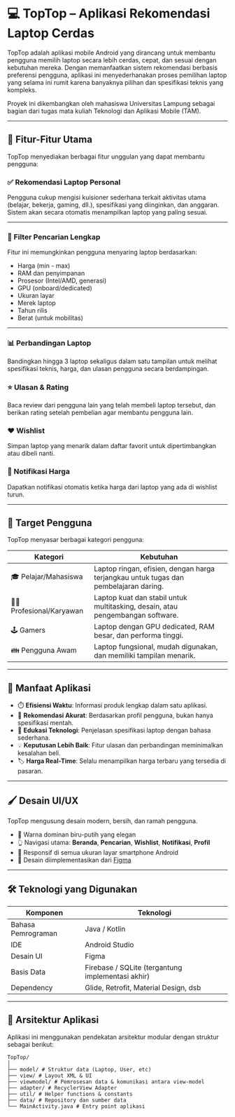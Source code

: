 # 💻 TopTop – Aplikasi Rekomendasi Laptop Cerdas

TopTop adalah aplikasi mobile Android yang dirancang untuk membantu pengguna memilih laptop secara lebih cerdas, cepat, dan sesuai dengan kebutuhan mereka. Dengan memanfaatkan sistem rekomendasi berbasis preferensi pengguna, aplikasi ini menyederhanakan proses pemilihan laptop yang selama ini rumit karena banyaknya pilihan dan spesifikasi teknis yang kompleks.

Proyek ini dikembangkan oleh mahasiswa Universitas Lampung sebagai bagian dari tugas mata kuliah Teknologi dan Aplikasi Mobile (TAM).

---

## 📱 Fitur-Fitur Utama

TopTop menyediakan berbagai fitur unggulan yang dapat membantu pengguna:

### ✅ Rekomendasi Laptop Personal
Pengguna cukup mengisi kuisioner sederhana terkait aktivitas utama (belajar, bekerja, gaming, dll.), spesifikasi yang diinginkan, dan anggaran. Sistem akan secara otomatis menampilkan laptop yang paling sesuai.

---

### 🔎 Filter Pencarian Lengkap
Fitur ini memungkinkan pengguna menyaring laptop berdasarkan:
- Harga (min - max)
- RAM dan penyimpanan
- Prosesor (Intel/AMD, generasi)
- GPU (onboard/dedicated)
- Ukuran layar
- Merek laptop
- Tahun rilis
- Berat (untuk mobilitas)

---

### 📊 Perbandingan Laptop
Bandingkan hingga 3 laptop sekaligus dalam satu tampilan untuk melihat spesifikasi teknis, harga, dan ulasan pengguna secara berdampingan.

### ⭐ Ulasan & Rating
Baca review dari pengguna lain yang telah membeli laptop tersebut, dan berikan rating setelah pembelian agar membantu pengguna lain.

### ❤️ Wishlist
Simpan laptop yang menarik dalam daftar favorit untuk dipertimbangkan atau dibeli nanti.

### 🔔 Notifikasi Harga
Dapatkan notifikasi otomatis ketika harga dari laptop yang ada di wishlist turun.

---

## 🎯 Target Pengguna

TopTop menyasar berbagai kategori pengguna:

| Kategori | Kebutuhan |
|---------|-----------|
| 🎓 Pelajar/Mahasiswa | Laptop ringan, efisien, dengan harga terjangkau untuk tugas dan pembelajaran daring. |
| 👨‍💼 Profesional/Karyawan | Laptop kuat dan stabil untuk multitasking, desain, atau pengembangan software. |
| 🕹️ Gamers | Laptop dengan GPU dedicated, RAM besar, dan performa tinggi. |
| 👪 Pengguna Awam | Laptop fungsional, mudah digunakan, dan memiliki tampilan menarik. |

---

## 🧠 Manfaat Aplikasi

- ⏱️ **Efisiensi Waktu**: Informasi produk lengkap dalam satu aplikasi.
- 🎯 **Rekomendasi Akurat**: Berdasarkan profil pengguna, bukan hanya spesifikasi mentah.
- 🧾 **Edukasi Teknologi**: Penjelasan spesifikasi laptop dengan bahasa sederhana.
- 💡 **Keputusan Lebih Baik**: Fitur ulasan dan perbandingan meminimalkan kesalahan beli.
- 🏷️ **Harga Real-Time**: Selalu menampilkan harga terbaru yang tersedia di pasaran.

---

## 🖌️ Desain UI/UX

TopTop mengusung desain modern, bersih, dan ramah pengguna.

- 🌈 Warna dominan biru-putih yang elegan
- 👆 Navigasi utama: **Beranda**, **Pencarian**, **Wishlist**, **Notifikasi**, **Profil**
- 📱 Responsif di semua ukuran layar smartphone Android
- 🎨 Desain diimplementasikan dari [Figma](https://www.figma.com/design/jZM2vyGnga8KvIGSUHeu6X/TopTop?node-id=0-1&t=ho4GLYKEOIqNJixc-1)

---

## 🛠️ Teknologi yang Digunakan

| Komponen | Teknologi |
|----------|-----------|
| Bahasa Pemrograman | Java / Kotlin |
| IDE | Android Studio |
| Desain UI | Figma |
| Basis Data | Firebase / SQLite (tergantung implementasi akhir) |
| Dependency | Glide, Retrofit, Material Design, dsb |

---

## 🧱 Arsitektur Aplikasi

Aplikasi ini menggunakan pendekatan arsitektur modular dengan struktur sebagai berikut:

```
TopTop/
│
├── model/ # Struktur data (Laptop, User, etc)
├── view/ # Layout XML & UI
├── viewmodel/ # Pemrosesan data & komunikasi antara view-model
├── adapter/ # RecyclerView Adapter
├── util/ # Helper functions & constants
├── data/ # Repository dan sumber data
└── MainActivity.java # Entry point aplikasi
```

